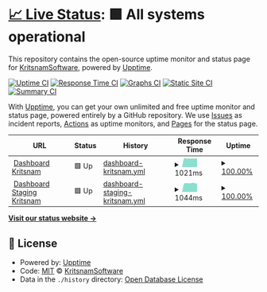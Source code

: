 # [📈 Live Status](https://KritsnamSoftware.github.io/upptime): <!--live status--> **🟩 All systems operational**

This repository contains the open-source uptime monitor and status page for [KritsnamSoftware](https://KritsnamSoftware.github.io/upptime), powered by [Upptime](https://github.com/upptime/upptime).

[![Uptime CI](https://github.com/KritsnamSoftware/upptime/workflows/Uptime%20CI/badge.svg)](https://github.com/KritsnamSoftware/upptime/actions?query=workflow%3A%22Uptime+CI%22)
[![Response Time CI](https://github.com/KritsnamSoftware/upptime/workflows/Response%20Time%20CI/badge.svg)](https://github.com/KritsnamSoftware/upptime/actions?query=workflow%3A%22Response+Time+CI%22)
[![Graphs CI](https://github.com/KritsnamSoftware/upptime/workflows/Graphs%20CI/badge.svg)](https://github.com/KritsnamSoftware/upptime/actions?query=workflow%3A%22Graphs+CI%22)
[![Static Site CI](https://github.com/KritsnamSoftware/upptime/workflows/Static%20Site%20CI/badge.svg)](https://github.com/KritsnamSoftware/upptime/actions?query=workflow%3A%22Static+Site+CI%22)
[![Summary CI](https://github.com/KritsnamSoftware/upptime/workflows/Summary%20CI/badge.svg)](https://github.com/KritsnamSoftware/upptime/actions?query=workflow%3A%22Summary+CI%22)

With [Upptime](https://upptime.js.org), you can get your own unlimited and free uptime monitor and status page, powered entirely by a GitHub repository. We use [Issues](https://github.com/KritsnamSoftware/upptime/issues) as incident reports, [Actions](https://github.com/KritsnamSoftware/upptime/actions) as uptime monitors, and [Pages](https://KritsnamSoftware.github.io/upptime) for the status page.

<!--start: status pages-->
<!-- This summary is generated by Upptime (https://github.com/upptime/upptime) -->
<!-- Do not edit this manually, your changes will be overwritten -->
<!-- prettier-ignore -->
| URL | Status | History | Response Time | Uptime |
| --- | ------ | ------- | ------------- | ------ |
| <img alt="" src="https://favicons.githubusercontent.com/api.dashboard.kritsnam.in" height="13"> [Dashboard Kritsnam](https://api.dashboard.kritsnam.in/health) | 🟩 Up | [dashboard-kritsnam.yml](https://github.com/KritsnamSoftware/upptime/commits/HEAD/history/dashboard-kritsnam.yml) | <details><summary><img alt="Response time graph" src="./graphs/dashboard-kritsnam/response-time-week.png" height="20"> 1021ms</summary><br><a href="https://KritsnamSoftware.github.io/upptime/history/dashboard-kritsnam"><img alt="Response time 1038" src="https://img.shields.io/endpoint?url=https%3A%2F%2Fraw.githubusercontent.com%2FKritsnamSoftware%2Fupptime%2FHEAD%2Fapi%2Fdashboard-kritsnam%2Fresponse-time.json"></a><br><a href="https://KritsnamSoftware.github.io/upptime/history/dashboard-kritsnam"><img alt="24-hour response time 1066" src="https://img.shields.io/endpoint?url=https%3A%2F%2Fraw.githubusercontent.com%2FKritsnamSoftware%2Fupptime%2FHEAD%2Fapi%2Fdashboard-kritsnam%2Fresponse-time-day.json"></a><br><a href="https://KritsnamSoftware.github.io/upptime/history/dashboard-kritsnam"><img alt="7-day response time 1021" src="https://img.shields.io/endpoint?url=https%3A%2F%2Fraw.githubusercontent.com%2FKritsnamSoftware%2Fupptime%2FHEAD%2Fapi%2Fdashboard-kritsnam%2Fresponse-time-week.json"></a><br><a href="https://KritsnamSoftware.github.io/upptime/history/dashboard-kritsnam"><img alt="30-day response time 1026" src="https://img.shields.io/endpoint?url=https%3A%2F%2Fraw.githubusercontent.com%2FKritsnamSoftware%2Fupptime%2FHEAD%2Fapi%2Fdashboard-kritsnam%2Fresponse-time-month.json"></a><br><a href="https://KritsnamSoftware.github.io/upptime/history/dashboard-kritsnam"><img alt="1-year response time 1038" src="https://img.shields.io/endpoint?url=https%3A%2F%2Fraw.githubusercontent.com%2FKritsnamSoftware%2Fupptime%2FHEAD%2Fapi%2Fdashboard-kritsnam%2Fresponse-time-year.json"></a></details> | <details><summary><a href="https://KritsnamSoftware.github.io/upptime/history/dashboard-kritsnam">100.00%</a></summary><a href="https://KritsnamSoftware.github.io/upptime/history/dashboard-kritsnam"><img alt="All-time uptime 99.99%" src="https://img.shields.io/endpoint?url=https%3A%2F%2Fraw.githubusercontent.com%2FKritsnamSoftware%2Fupptime%2FHEAD%2Fapi%2Fdashboard-kritsnam%2Fuptime.json"></a><br><a href="https://KritsnamSoftware.github.io/upptime/history/dashboard-kritsnam"><img alt="24-hour uptime 100.00%" src="https://img.shields.io/endpoint?url=https%3A%2F%2Fraw.githubusercontent.com%2FKritsnamSoftware%2Fupptime%2FHEAD%2Fapi%2Fdashboard-kritsnam%2Fuptime-day.json"></a><br><a href="https://KritsnamSoftware.github.io/upptime/history/dashboard-kritsnam"><img alt="7-day uptime 100.00%" src="https://img.shields.io/endpoint?url=https%3A%2F%2Fraw.githubusercontent.com%2FKritsnamSoftware%2Fupptime%2FHEAD%2Fapi%2Fdashboard-kritsnam%2Fuptime-week.json"></a><br><a href="https://KritsnamSoftware.github.io/upptime/history/dashboard-kritsnam"><img alt="30-day uptime 100.00%" src="https://img.shields.io/endpoint?url=https%3A%2F%2Fraw.githubusercontent.com%2FKritsnamSoftware%2Fupptime%2FHEAD%2Fapi%2Fdashboard-kritsnam%2Fuptime-month.json"></a><br><a href="https://KritsnamSoftware.github.io/upptime/history/dashboard-kritsnam"><img alt="1-year uptime 99.99%" src="https://img.shields.io/endpoint?url=https%3A%2F%2Fraw.githubusercontent.com%2FKritsnamSoftware%2Fupptime%2FHEAD%2Fapi%2Fdashboard-kritsnam%2Fuptime-year.json"></a></details>
| <img alt="" src="https://favicons.githubusercontent.com/api.dashboard-staging.kritsnam.in" height="13"> [Dashboard Staging Kritsnam](https://api.dashboard-staging.kritsnam.in/health) | 🟩 Up | [dashboard-staging-kritsnam.yml](https://github.com/KritsnamSoftware/upptime/commits/HEAD/history/dashboard-staging-kritsnam.yml) | <details><summary><img alt="Response time graph" src="./graphs/dashboard-staging-kritsnam/response-time-week.png" height="20"> 1044ms</summary><br><a href="https://KritsnamSoftware.github.io/upptime/history/dashboard-staging-kritsnam"><img alt="Response time 1025" src="https://img.shields.io/endpoint?url=https%3A%2F%2Fraw.githubusercontent.com%2FKritsnamSoftware%2Fupptime%2FHEAD%2Fapi%2Fdashboard-staging-kritsnam%2Fresponse-time.json"></a><br><a href="https://KritsnamSoftware.github.io/upptime/history/dashboard-staging-kritsnam"><img alt="24-hour response time 1035" src="https://img.shields.io/endpoint?url=https%3A%2F%2Fraw.githubusercontent.com%2FKritsnamSoftware%2Fupptime%2FHEAD%2Fapi%2Fdashboard-staging-kritsnam%2Fresponse-time-day.json"></a><br><a href="https://KritsnamSoftware.github.io/upptime/history/dashboard-staging-kritsnam"><img alt="7-day response time 1044" src="https://img.shields.io/endpoint?url=https%3A%2F%2Fraw.githubusercontent.com%2FKritsnamSoftware%2Fupptime%2FHEAD%2Fapi%2Fdashboard-staging-kritsnam%2Fresponse-time-week.json"></a><br><a href="https://KritsnamSoftware.github.io/upptime/history/dashboard-staging-kritsnam"><img alt="30-day response time 1034" src="https://img.shields.io/endpoint?url=https%3A%2F%2Fraw.githubusercontent.com%2FKritsnamSoftware%2Fupptime%2FHEAD%2Fapi%2Fdashboard-staging-kritsnam%2Fresponse-time-month.json"></a><br><a href="https://KritsnamSoftware.github.io/upptime/history/dashboard-staging-kritsnam"><img alt="1-year response time 1025" src="https://img.shields.io/endpoint?url=https%3A%2F%2Fraw.githubusercontent.com%2FKritsnamSoftware%2Fupptime%2FHEAD%2Fapi%2Fdashboard-staging-kritsnam%2Fresponse-time-year.json"></a></details> | <details><summary><a href="https://KritsnamSoftware.github.io/upptime/history/dashboard-staging-kritsnam">100.00%</a></summary><a href="https://KritsnamSoftware.github.io/upptime/history/dashboard-staging-kritsnam"><img alt="All-time uptime 99.93%" src="https://img.shields.io/endpoint?url=https%3A%2F%2Fraw.githubusercontent.com%2FKritsnamSoftware%2Fupptime%2FHEAD%2Fapi%2Fdashboard-staging-kritsnam%2Fuptime.json"></a><br><a href="https://KritsnamSoftware.github.io/upptime/history/dashboard-staging-kritsnam"><img alt="24-hour uptime 100.00%" src="https://img.shields.io/endpoint?url=https%3A%2F%2Fraw.githubusercontent.com%2FKritsnamSoftware%2Fupptime%2FHEAD%2Fapi%2Fdashboard-staging-kritsnam%2Fuptime-day.json"></a><br><a href="https://KritsnamSoftware.github.io/upptime/history/dashboard-staging-kritsnam"><img alt="7-day uptime 100.00%" src="https://img.shields.io/endpoint?url=https%3A%2F%2Fraw.githubusercontent.com%2FKritsnamSoftware%2Fupptime%2FHEAD%2Fapi%2Fdashboard-staging-kritsnam%2Fuptime-week.json"></a><br><a href="https://KritsnamSoftware.github.io/upptime/history/dashboard-staging-kritsnam"><img alt="30-day uptime 100.00%" src="https://img.shields.io/endpoint?url=https%3A%2F%2Fraw.githubusercontent.com%2FKritsnamSoftware%2Fupptime%2FHEAD%2Fapi%2Fdashboard-staging-kritsnam%2Fuptime-month.json"></a><br><a href="https://KritsnamSoftware.github.io/upptime/history/dashboard-staging-kritsnam"><img alt="1-year uptime 99.93%" src="https://img.shields.io/endpoint?url=https%3A%2F%2Fraw.githubusercontent.com%2FKritsnamSoftware%2Fupptime%2FHEAD%2Fapi%2Fdashboard-staging-kritsnam%2Fuptime-year.json"></a></details>

<!--end: status pages-->

[**Visit our status website →**](https://KritsnamSoftware.github.io/upptime)

## 📄 License

- Powered by: [Upptime](https://github.com/upptime/upptime)
- Code: [MIT](./LICENSE) © [KritsnamSoftware](https://KritsnamSoftware.github.io/upptime)
- Data in the `./history` directory: [Open Database License](https://opendatacommons.org/licenses/odbl/1-0/)
